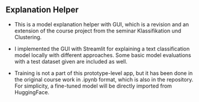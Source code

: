 ## Explanation Helper 

- This is a model explanation helper with GUI, which is a revision and an extension of the course project from the seminar Klassifikation und Clustering.

- I implemented the GUI with Streamlit for explaining a text classification model locally with different approaches. Some basic model evaluations with a test dataset given are included as well.

- Training is not a part of this prototype-level app, but it has been done in the original course work in .ipynb format, which is also in the repository. For simplicity, a fine-tuned model will be directly imported from HuggingFace.